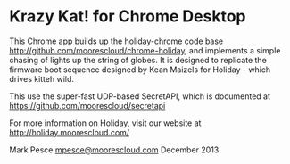 Krazy Kat! for Chrome Desktop
=============================================

This Chrome app builds up the holiday-chrome code base http://github.com/moorescloud/chrome-holiday, and implements
a simple chasing of lights up the string of globes.  It is designed to replicate the firmware boot sequence designed by Kean Maizels for Holiday - which drives kitteh wild.  

This use the super-fast UDP-based SecretAPI, which is documented at https://github.com/moorescloud/secretapi

For more information on Holiday, visit our website at http://holiday.moorescloud.com/

Mark Pesce
mpesce@moorescloud.com
December 2013
